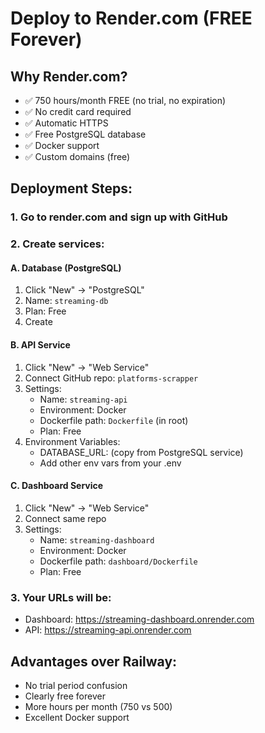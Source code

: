 # Deploy to Render.com (FREE Forever)

## Why Render.com?
- ✅ 750 hours/month FREE (no trial, no expiration)
- ✅ No credit card required
- ✅ Automatic HTTPS
- ✅ Free PostgreSQL database
- ✅ Docker support
- ✅ Custom domains (free)

## Deployment Steps:

### 1. Go to render.com and sign up with GitHub

### 2. Create services:

#### A. Database (PostgreSQL)
1. Click "New" → "PostgreSQL"
2. Name: `streaming-db`
3. Plan: Free
4. Create

#### B. API Service
1. Click "New" → "Web Service"
2. Connect GitHub repo: `platforms-scrapper`
3. Settings:
   - Name: `streaming-api`
   - Environment: Docker
   - Dockerfile path: `Dockerfile` (in root)
   - Plan: Free
4. Environment Variables:
   - DATABASE_URL: (copy from PostgreSQL service)
   - Add other env vars from your .env

#### C. Dashboard Service
1. Click "New" → "Web Service"
2. Connect same repo
3. Settings:
   - Name: `streaming-dashboard`
   - Environment: Docker
   - Dockerfile path: `dashboard/Dockerfile`
   - Plan: Free

### 3. Your URLs will be:
- Dashboard: https://streaming-dashboard.onrender.com
- API: https://streaming-api.onrender.com

## Advantages over Railway:
- No trial period confusion
- Clearly free forever
- More hours per month (750 vs 500)
- Excellent Docker support